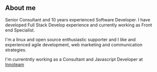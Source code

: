 ## About me

Senior Consultant and 10 years experienced Software Developer. I have developed Full Stack Develop experience and currently working as Front end Specialist. 

I'm a linux and open source enthusiastic supporter and I like and experienced agile development, web marketing and communication strategies.

I'm currentntly working as a Consultant and Javascript Developer at [Innoteam](https://www.innoteam.it/)
